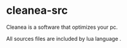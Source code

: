 # cleanea-src
Cleanea is a software that optimizes your pc.

All sources files are included by lua language .
